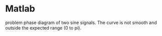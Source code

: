 # Matlab
problem phase diagram of two sine signals. The curve is not smooth and outside the expected range (0 to pi).
